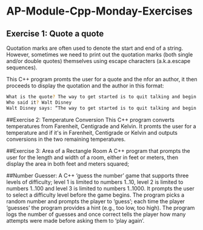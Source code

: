 # AP-Module-Cpp-Monday-Exercises
## Exercise 1: Quote a quote
Quotation marks are often used to denote the start and end of a string. However, sometimes we need to print out the quotation marks (both single and/or double quotes) themselves using escape characters (a.k.a.escape sequences).

This C++ program promts the user for a quote and the nfor an author, it then proceeds to display the quotation and the author in this format:
```bash
What is the quote? The way to get started is to quit talking and begin doing.
Who said it? Walt Disney
Walt Disney says: “The way to get started is to quit talking and begin doing.”
```

##Exercise 2: Temperature Conversion
This C++ program converts temperatures from Farenheit, Centigrade and Kelvin. It promts the user for a temperature and if it's in Farenheit, Centigrade or Kelvin and outputs conversions in the two remaining temperatures.

##Exercise 3: Area of a Rectangle Room
A C++ program that prompts the user for the length and width of a room, either in feet or meters, then display the area in both feet and meters squared;

##Number Guesser:
A C++ ‘guess the number’ game that supports three levels of difficulty; level 1 is limited to numbers 1..10, level 2 is limited to numbers 1..100 and level 3 is limited to numbers 1..1000. It prompts the user to select a difficulty level before the game begins. The program picks a random number and prompts the player to ‘guess’; each time the player ‘guesses’ the program provides a hint (e.g., too low, too high).
The program logs the number of guesses and once correct tells the player how many attempts were made before asking them to ‘play again’.

